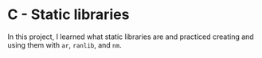 # C - Static libraries

In this project, I learned what static libraries are and practiced creating and
using them with `ar`, `ranlib`, and `nm`.
